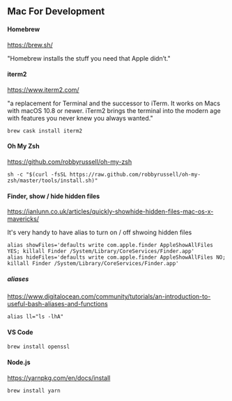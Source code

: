 ## Mac For Development

#### Homebrew
https://brew.sh/

"Homebrew installs the stuff you need that Apple didn’t."

#### iterm2
https://www.iterm2.com/

"a replacement for Terminal and the successor to iTerm. It works on Macs with macOS 10.8 or newer. iTerm2 brings the terminal into the modern age with features you never knew you always wanted."

```
brew cask install iterm2
```

#### Oh My Zsh
https://github.com/robbyrussell/oh-my-zsh

```
sh -c "$(curl -fsSL https://raw.github.com/robbyrussell/oh-my-zsh/master/tools/install.sh)"
```

#### Finder, show / hide hidden files
https://ianlunn.co.uk/articles/quickly-showhide-hidden-files-mac-os-x-mavericks/

It's very handy to have alias to turn on / off shwoing hidden files

```
alias showFiles='defaults write com.apple.finder AppleShowAllFiles YES; killall Finder /System/Library/CoreServices/Finder.app'
alias hideFiles='defaults write com.apple.finder AppleShowAllFiles NO; killall Finder /System/Library/CoreServices/Finder.app'
```

##### aliases
https://www.digitalocean.com/community/tutorials/an-introduction-to-useful-bash-aliases-and-functions

```
alias ll="ls -lhA"
```


#### VS Code

```
brew install openssl
```

#### Node.js
https://yarnpkg.com/en/docs/install
```
brew install yarn
```
